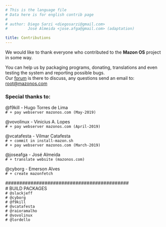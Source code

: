 ```yaml
---
# This is the language file
# Data here is for english contrib page
# 
# author: Diego Sarzi <diegosarzi@gmail.com>
#         José Almeida <jose.afga@gmail.com> (adaptation)

title: Contributions
---
```

We would like to thank everyone who contributed to the **Mazon OS** project in some way.

You can help us by packaging programs, donating, translations and even testing the system and reporting possible bugs.  
Our [forum](/forum/) is there to discuss, any questions send an email to: root@mazonos.com

### Special thanks to:

@f9kill - Hugo Torres de Lima  
`# + pay webserver mazonos.com (May-2019)`

@vovolinux - Vinicius A. Lopes  
`# + pay webserver mazonos.com (April-2019)`

@vcatafesta - Vilmar Catafesta  
`# + commit in install-mazon.sh`  
`# + pay webserver mazonos.com (March-2019)`

@joseafga - José Almeida  
`# + translate website (mazonos.com)`

@cyborg - Emerson Alves  
`# + create mazonfetch`

\############################################  
\# BUILD PACKAGES  
`# @slackjeff`  
`# @cyborg`  
`# @f9kill`  
`# @vcatafesta`  
`# @raioramalho`  
`# @vovolinux`  
`# @lordello`
